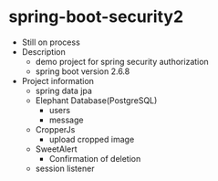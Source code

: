 # spring-boot-security2
* Still on process
* Description
  * demo project for spring security authorization
  * spring boot version 2.6.8  
* Project information  
  * spring data jpa
  * Elephant Database(PostgreSQL)
    * users
    * message
  * CropperJs
    * upload cropped image
  * SweetAlert
    * Confirmation of deletion
  * session listener
 
